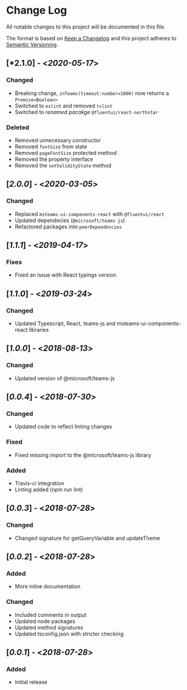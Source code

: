# Change Log

All notable changes to this project will be documented in this file.

The format is based on [Keep a Changelog](http://keepachangelog.com/)
and this project adheres to [Semantic Versioning](http://semver.org/).

## [*2.1.0] - <*2020-05-17*>

### Changed

* Breaking change, `inTeams(timeout:number=1000)` now returns a `Promise<Boolean>`
* Switched to `eslint` and removed `tslint`
* Switched to *renamed pacakge* `@fluentui/react-northstar`

### Deleted

* Removed unnecessary constructor
* Removed `fontSize` from state
* Removed `pageFontSize` protected method
* Removed the property interface
* Removed the `setValidityState` method

## [*2.0.0*] - <*2020-03-05*>

### Changed

* Replaced `msteams-ui-components-react` with `@fluentui/react`
* Updated dependecies (`@microsoft/teams-js`)
* Refactored packages into `peerDependencies`

## [*1.1.1*] - <*2019-04-17*>

### Fixes

* Fixed an issue with React typings version

## [*1.1.0*] - <*2019-03-24*>

### Changed

* Updated Typescript, React, teams-js and msteams-ui-components-react libraries

## [*1.0.0*] - <*2018-08-13*>

### Changed

* Updated version of @microsoft/teams-js

## [*0.0.4*] - <*2018-07-30*>

### Changed

* Updated code to reflect linting changes

### Fixed

* Fixed missing import to the @microsoft/teams-js library

### Added

* Travis-ci integration
* Linting added (npm run lint)

## [*0.0.3*] - <*2018-07-28*>

### Changed

* Changed signature for getQueryVariable and updateTheme

## [*0.0.2*] - <*2018-07-28*>

### Added

* More inline documentation

### Changed

* Included comments in output
* Updated node packages
* Updated method signatures
* Updated tsconfig.json with stricter checking

## [*0.0.1*] - <*2018-07-28*>

### Added

* Initial release
